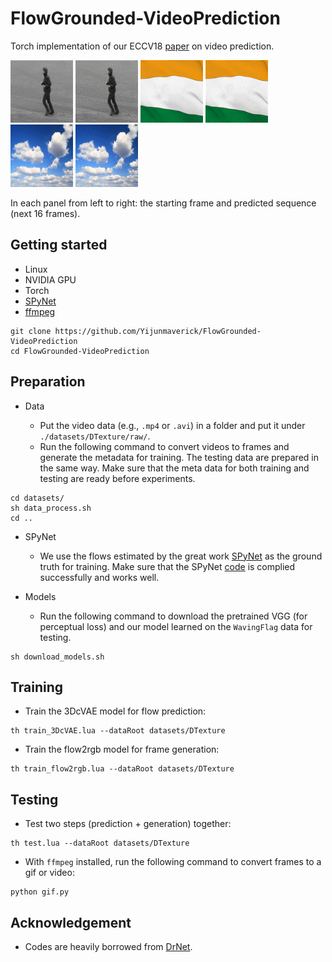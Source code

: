 # FlowGrounded-VideoPrediction
Torch implementation of our ECCV18 [paper](https://arxiv.org/pdf/1807.09755.pdf) on video prediction.

<p>
    <img src='examples/walk0.png' width=100 />
    <img src='examples/walk_pred16.gif' width=100 />
    <img src='examples/flag0.png' width=100 />
    <img src='examples/flag_pred16.gif' width=100 />
    <img src='examples/cloud0.png' width=100 />
    <img src='examples/cloud_pred16.gif' width=100 />
</p>

In each panel from left to right: the starting frame and predicted sequence (next 16 frames).

## Getting started

- Linux
- NVIDIA GPU
- Torch 
- [SPyNet](https://github.com/anuragranj/end2end-spynet)
- [ffmpeg](https://www.ffmpeg.org/)

```
git clone https://github.com/Yijunmaverick/FlowGrounded-VideoPrediction
cd FlowGrounded-VideoPrediction
```

## Preparation

- Data

  - Put the video data (e.g., `.mp4` or `.avi`) in a folder and put it under `./datasets/DTexture/raw/`.
  - Run the following command to convert videos to frames and generate the metadata for training. The testing data are prepared in the same way. Make sure that the meta data for both training and testing are ready before experiments.

```
cd datasets/
sh data_process.sh
cd ..
```

- SPyNet

  - We use the flows estimated by the great work [SPyNet]() as the ground truth for training. Make sure that the SPyNet [code](https://github.com/anuragranj/end2end-spynet) is complied successfully and works well.

- Models

  - Run the following command to download the pretrained VGG (for perceptual loss) and our model learned on the `WavingFlag` data for testing.

```
sh download_models.sh
```

## Training

  - Train the 3DcVAE model for flow prediction:

```
th train_3DcVAE.lua --dataRoot datasets/DTexture
```
  - Train the flow2rgb model for frame generation:

```
th train_flow2rgb.lua --dataRoot datasets/DTexture
```

## Testing

  - Test two steps (prediction + generation) together:

```
th test.lua --dataRoot datasets/DTexture
```
  - With `ffmpeg` installed, run the following command to convert frames to a gif or video:

```
python gif.py
```


## Acknowledgement

- Codes are heavily borrowed from [DrNet](https://github.com/edenton/drnet).
